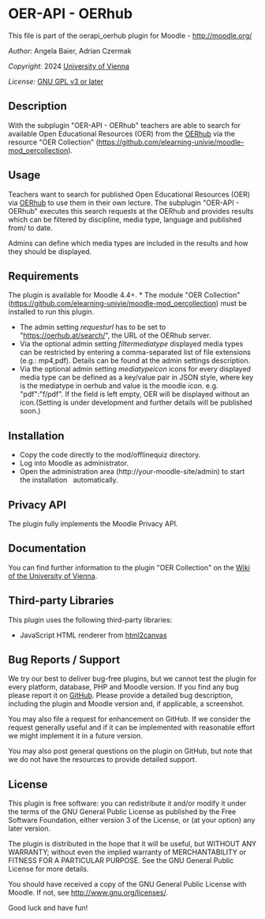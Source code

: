 OER-API - OERhub
===================

This file is part of the oerapi_oerhub plugin for Moodle - <http://moodle.org/>

*Author:* Angela Baier, Adrian Czermak

*Copyright:* 2024 [University of Vienna](https://www.univie.ac.at/)

*License:* [GNU GPL v3 or later](http://www.gnu.org/copyleft/gpl.html)

Description
-----------
With the subplugin "OER-API - OERhub" teachers are able to search for available Open Educational Resources (OER) from the [OERhub](https://oerhub.at) via the resource "OER Collection" (https://github.com/elearning-univie/moodle-mod_oercollection).

Usage
-----------
Teachers want to search for published Open Educational Resources (OER) via [OERhub](https://oerhub.at) to use them in their own lecture. The subplugin "OER-API - OERhub" executes this search requests at the OERhub and provides results which can be filtered by discipline, media type, language and published from/ to date.

Admins can define which media types are included in the results and how they should be displayed.

Requirements
-----------
The plugin is available for Moodle 4.4+.
* The module "OER Collection" (https://github.com/elearning-univie/moodle-mod_oercollection) must be installed to run this plugin.
* The admin setting *requesturl* has to be set to "https://oerhub.at/search/", the URL of the OERhub server.
* Via the optional admin setting *filtermediatype* displayed media types can be restricted by entering a comma-separated list of file extensions (e.g.: mp4,pdf). Details can be found at the admin settings description.
* Via the optional admin setting *mediatypeicon* icons for every displayed media type can be defined as a key/value pair in JSON style, where key is the mediatype in oerhub and value is the moodle icon. e.g. "pdf":"f/pdf". If the field is left empty, OER will be displayed without an icon.(Setting is under development and further details will be published soon.)

Installation
-----------
* Copy the code directly to the mod/offlinequiz directory.
* Log into Moodle as administrator.
* Open the administration area (http://your-moodle-site/admin) to start the installation
  automatically.

Privacy API
-----------
The plugin fully implements the Moodle Privacy API.

Documentation
-----------
You can find further information to the plugin "OER Collection" on the [Wiki of the University of Vienna](https://wiki.univie.ac.at/x/to2WHg).

Third-party Libraries
-----------
This plugin uses the following third-party libraries:
* JavaScript HTML renderer from [html2canvas](https://github.com/niklasvh/html2canvas)

Bug Reports / Support
-----------
We try our best to deliver bug-free plugins, but we cannot test the plugin for every platform,
database, PHP and Moodle version. If you find any bug please report it on
[GitHub](https://github.com/academic-moodle-cooperation/moodle-oerapi_oerhub/issues). Please
provide a detailed bug description, including the plugin and Moodle version and, if applicable, a
screenshot.

You may also file a request for enhancement on GitHub. If we consider the request generally useful
and if it can be implemented with reasonable effort we might implement it in a future version.

You may also post general questions on the plugin on GitHub, but note that we do not have the
resources to provide detailed support.

License
-----------
This plugin is free software: you can redistribute it and/or modify it under the terms of the GNU
General Public License as published by the Free Software Foundation, either version 3 of the
License, or (at your option) any later version.

The plugin is distributed in the hope that it will be useful, but WITHOUT ANY WARRANTY; without
even the implied warranty of MERCHANTABILITY or FITNESS FOR A PARTICULAR PURPOSE. See the GNU
General Public License for more details.

You should have received a copy of the GNU General Public License with Moodle. If not, see
<http://www.gnu.org/licenses/>.


Good luck and have fun!